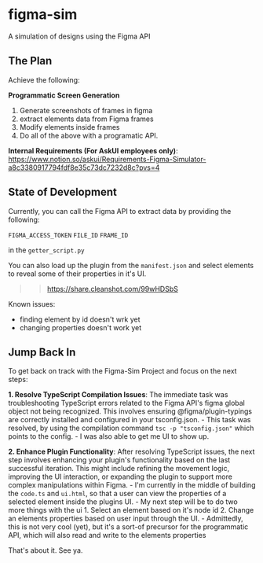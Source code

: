 # figma-sim
A simulation of designs using the Figma API

## The Plan

Achieve the following:

**Programmatic Screen Generation**
1. Generate screenshots of frames in figma
2. extract elements data from Figma frames
3. Modify elements inside frames
4. Do all of the above with a programatic API.


**Internal Requirements (For AskUI employees only)**: https://www.notion.so/askui/Requirements-Figma-Simulator-a8c3380917794fdf8e35c73dc7232d8c?pvs=4

## State of Development

Currently, you can call the Figma API to extract data by providing the following:

`FIGMA_ACCESS_TOKEN`
`FILE_ID`
`FRAME_ID`

in the `getter_script.py`

You can also load up the plugin from the `manifest.json` and select elements to reveal some of their properties in it's UI.

>> https://share.cleanshot.com/99wHDSbS

Known issues:
- finding element by id doesn't wrk yet
- changing properties doesn't work yet

## Jump Back In

To get back on track with the Figma-Sim Project and focus on the next steps:

**1. Resolve TypeScript Compilation Issues**: The immediate task was troubleshooting TypeScript errors related to the Figma API's figma global object not being recognized. This involves ensuring @figma/plugin-typings are correctly installed and configured in your tsconfig.json.
                - This task was resolved, by using the compilation command `tsc -p "tsconfig.json"` which points to the config.
                - I was also able to get me UI to show up.

**2. Enhance Plugin Functionality**: After resolving TypeScript issues, the next step involves enhancing your plugin's functionality based on the last successful iteration. This might include refining the movement logic, improving the UI interaction, or expanding the plugin to support more complex manipulations within Figma.
                - I'm currently in the middle of building the `code.ts` and `ui.html`, so that a user can view the properties of a selected element inside the plugins UI.
                - My next step will be to do two more things with the ui
                                1. Select an element based on it's node id
                                2. Change an elements properties based on user input through the UI.
                - Admittedly, this is not very cool (yet), but it's a sort-of precursor for the programmatic API, which will also read and write to the elements properties

That's about it. See ya.